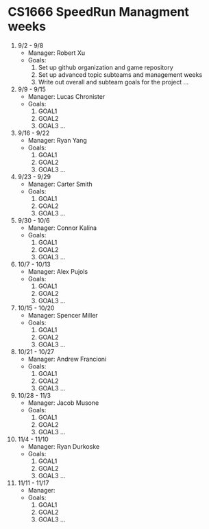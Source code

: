# CS1666 SpeedRun Managment weeks

1. 9/2 - 9/8
	* Manager: Robert Xu
	* Goals:
		1. Set up github organization and game repository
		1. Set up advanced topic subteams and management weeks
		1. Write out overall and subteam goals for the project
		...
1. 9/9 - 9/15
	* Manager: Lucas Chronister
	* Goals:
		1. GOAL1
		1. GOAL2
		1. GOAL3
		...
1. 9/16 - 9/22
	* Manager: Ryan Yang
	* Goals:
		1. GOAL1
		1. GOAL2
		1. GOAL3
		...
1. 9/23 - 9/29
	* Manager: Carter Smith
	* Goals:
		1. GOAL1
		1. GOAL2
		1. GOAL3
		...
1. 9/30 - 10/6
	* Manager: Connor Kalina
	* Goals:
		1. GOAL1
		1. GOAL2
		1. GOAL3
		...
1. 10/7 - 10/13
	* Manager: Alex Pujols
	* Goals:
		1. GOAL1
		1. GOAL2
		1. GOAL3
		...
1. 10/15 - 10/20
	* Manager: Spencer Miller
	* Goals:
		1. GOAL1
		1. GOAL2
		1. GOAL3
		...
1. 10/21 - 10/27
	* Manager: Andrew Francioni
	* Goals:
		1. GOAL1
		1. GOAL2
		1. GOAL3
		...
1. 10/28 - 11/3
	* Manager: Jacob Musone
	* Goals:
		1. GOAL1
		1. GOAL2
		1. GOAL3
		...
1. 11/4 - 11/10
	* Manager: Ryan Durkoske
	* Goals:
		1. GOAL1
		1. GOAL2
		1. GOAL3
		...
1. 11/11 - 11/17
	* Manager:
	* Goals:
		1. GOAL1
		1. GOAL2
		1. GOAL3
		...		
